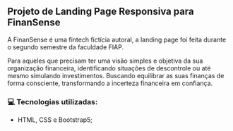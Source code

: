 ## Projeto de Landing Page Responsiva para FinanSense

A FinanSense é uma fintech fictícia autoral, a landing page foi feita durante o segundo semestre da faculdade FIAP.

Para aqueles que precisam ter uma visão simples e objetiva da sua organização financeira, identificando situações de descontrole ou até mesmo simulando investimentos. Buscando equilibrar as suas finanças de forma consciente, transformando a incerteza financeira em confiança.

### 💻 Tecnologias utilizadas:
- HTML, CSS e Bootstrap5;
